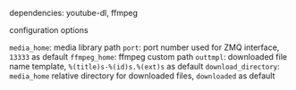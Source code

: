 dependencies: youtube-dl, ffmpeg

configuration options

`media_home`: media library path
`port`: port number used for ZMQ interface, `13333` as default
`ffmpeg_home`: ffmpeg custom path
`outtmpl`: downloaded file name template, `%(title)s-%(id)s.%(ext)s` as default
`download_directory`: `media_home` relative directory for downloaded files, `downloaded` as default

